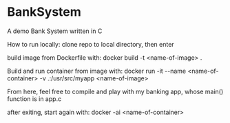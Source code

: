 # BankSystem
A demo Bank System written in C

How to run locally:
clone repo to local directory, then enter

build image from Dockerfile  with:
docker build -t \<name-of-image\> .

Build and run container from image with:
docker run -it --name \<name-of-container\> -v .:/usr/src/myapp \<name-of-image\>

From here, feel free to compile and play with my banking app, whose main() function  is in app.c

after exiting, start again with: docker -ai \<name-of-container\> 

